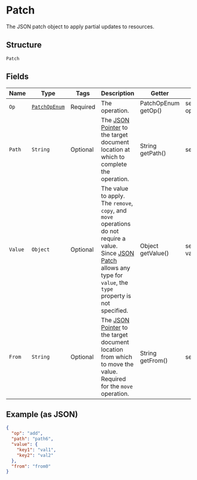 
# Patch

The JSON patch object to apply partial updates to resources.

## Structure

`Patch`

## Fields

| Name | Type | Tags | Description | Getter | Setter |
|  --- | --- | --- | --- | --- | --- |
| `Op` | [`PatchOpEnum`](../../doc/models/patch-op-enum.md) | Required | The operation. | PatchOpEnum getOp() | setOp(PatchOpEnum op) |
| `Path` | `String` | Optional | The <a href="https://tools.ietf.org/html/rfc6901">JSON Pointer</a> to the target document location at which to complete the operation. | String getPath() | setPath(String path) |
| `Value` | `Object` | Optional | The value to apply. The <code>remove</code>, <code>copy</code>, and <code>move</code> operations do not require a value. Since <a href="https://www.rfc-editor.org/rfc/rfc69021">JSON Patch</a> allows any type for <code>value</code>, the <code>type</code> property is not specified. | Object getValue() | setValue(Object value) |
| `From` | `String` | Optional | The <a href="https://tools.ietf.org/html/rfc6901">JSON Pointer</a> to the target document location from which to move the value. Required for the <code>move</code> operation. | String getFrom() | setFrom(String from) |

## Example (as JSON)

```json
{
  "op": "add",
  "path": "path6",
  "value": {
    "key1": "val1",
    "key2": "val2"
  },
  "from": "from0"
}
```


